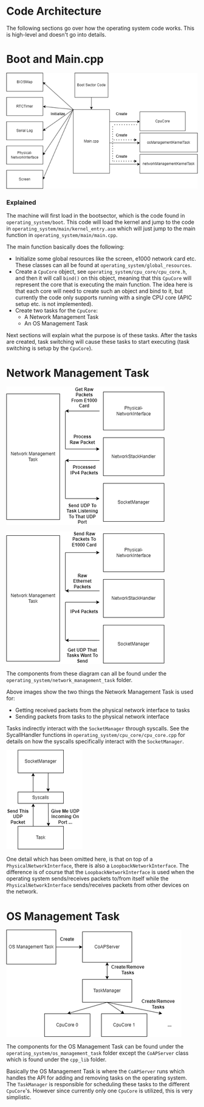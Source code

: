 # Code Architecture

The following sections go over how the operating system code works. This is high-level and doesn't go into details.

# Boot and Main.cpp

![image](images/bootsector-main-diagram.png)

### Explained

The machine will first load in the bootsector, which is the code found in  `operating_system/boot`. This code will load the kernel and jump to the code in `operating_system/main/kernel_entry.asm` which will just jump to the main function in `operating_system/main/main.cpp`.

The main function basically does the following:

- Initialize some global resources like the screen, e1000 network card etc. These classes can all be found at `operating_system/global_resources`.
- Create a `CpuCore` object, see `operating_system/cpu_core/cpu_core.h`, and then it will call `bind()` on this object, meaning that this `CpuCore` will represent the core that is executing the main function. The idea here is that each core will need to create such an object and bind to it, but currently the code only supports running with a single CPU core (APIC setup etc. is not implemented).
- Create two tasks for the `CpuCore`:
    - A Network Management Task
    - An OS Management Task

Next sections will explain what the purpose is of these tasks. After the tasks are created, task switching will cause these tasks to start executing (task switching is setup by the `CpuCore`).

# Network Management Task

![image](images/received-packets-diagram.png)

![image](images/send-packets-diagram.png)

The components from these diagram can all be found under the `operating_system/network_management_task` folder.

Above images show the two things the Network Management Task is used for:

- Getting received packets from the physical network interface to tasks
- Sending packets from tasks to the physical network interface

Tasks indirectly interact with the `SocketManager` through syscalls. See the SycallHandler functions in `operating_system/cpu_core/cpu_core.cpp` for details on how the syscalls specifically interact with the `SocketManager`.

![image](images/task-socketmanager.png)

One detail which has been omitted here, is that on top of a `PhysicalNetworkInterface`, there is also a `LoopbackNetworkInterface`. The difference is of course that the `LoopbackNetworkInterface` is used when the operating system sends/receives packets to/from itself while the `PhysicalNetworkInterface` sends/receives packets from other devices on the network.

# OS Management Task

![image](images/os-management-task-diagram.png)

The components for the OS Management Task can be found under the `operating_system/os_management_task` folder except the `CoAPServer` class which is found under the `cpp_lib` folder.

Basically the OS Management Task is where the `CoAPServer` runs which handles the API for adding and removing tasks on the operating system. The `TaskManager` is responsible for scheduling these tasks to the different `CpuCore`'s. However since currently only one `CpuCore` is utilized, this is very simplistic.